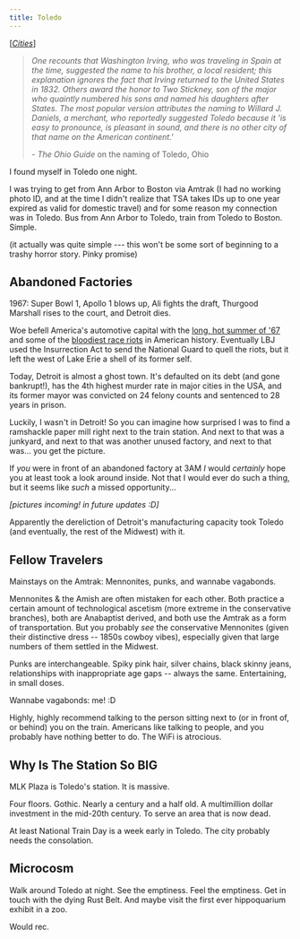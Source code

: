 ```yaml
---
title: Toledo
---
```


[[*Cities*](/cities)]

> *One recounts that Washington Irving, who was traveling in Spain at the time, suggested the name to his brother, a local resident; this explanation ignores the fact that Irving returned to the United States in 1832. Others award the honor to Two Stickney, son of the major who quaintly numbered his sons and named his daughters after States. The most popular version attributes the naming to Willard J. Daniels, a merchant, who reportedly suggested Toledo because it 'is easy to pronounce, is pleasant in sound, and there is no other city of that name on the American continent.'*
> 
> \- _The Ohio Guide_ on the naming of Toledo, Ohio

I found myself in Toledo one night.

I was trying to get from Ann Arbor to Boston via Amtrak (I had no working photo ID, and at the time I didn't realize that TSA takes IDs up to one year expired as valid for domestic travel) and for some reason my connection was in Toledo. Bus from Ann Arbor to Toledo, train from Toledo to Boston. Simple.

(it actually was quite simple --- this won't be some sort of beginning to a trashy horror story. Pinky promise)

## Abandoned Factories

1967: Super Bowl 1, Apollo 1 blows up, Ali fights the draft, Thurgood Marshall rises to the court, and Detroit dies.

Woe befell America's automotive capital with the [long, hot summer of '67](https://en.wikipedia.org/wiki/Long,_hot_summer_of_1967) and some of the [bloodiest race riots](https://en.wikipedia.org/wiki/1967_Detroit_riot) in American history. Eventually LBJ used the Insurrection Act to send the National Guard to quell the riots, but it left the west of Lake Erie a shell of its former self.

Today, Detroit is almost a ghost town. It's defaulted on its debt (and gone bankrupt!), has the 4th highest murder rate in major cities in the USA, and its former mayor was convicted on 24 felony counts and sentenced to 28 years in prison. 

Luckily, I wasn't in Detroit! So you can imagine how surprised I was to find a ramshackle paper mill right next to the train station. And next to that was a junkyard, and next to that was another unused factory, and next to that was... you get the picture.

If *you* were in front of an abandoned factory at 3AM *I* would *certainly* hope you at least took a look around inside. Not that I would ever do such a thing, but it seems like *such* a missed opportunity...

*[pictures incoming! in future updates :D]*

Apparently the dereliction of Detroit's manufacturing capacity took Toledo (and eventually, the rest of the Midwest) with it. 

## Fellow Travelers

Mainstays on the Amtrak: Mennonites, punks, and wannabe vagabonds.

Mennonites & the Amish are often mistaken for each other. Both practice a certain amount of technological ascetism (more extreme in the conservative branches), both are Anabaptist derived, and both use the Amtrak as a form of transportation. But you probably *see* the conservative Mennonites (given their distinctive dress -- 1850s cowboy vibes), especially given that large numbers of them settled in the Midwest.

Punks are interchangeable. Spiky pink hair, silver chains, black skinny jeans, relationships with inappropriate age gaps -- always the same. Entertaining, in small doses.

Wannabe vagabonds: me! :D

Highly, highly recommend talking to the person sitting next to (or in front of, or behind) you on the train. Americans like talking to people, and you probably have nothing better to do. The WiFi is atrocious.

## Why Is The Station So BIG

MLK Plaza is Toledo's station. It is massive.

Four floors. Gothic. Nearly a century and a half old. A multimillion dollar investment in the mid-20th century. To serve an area that is now dead.

At least National Train Day is a week early in Toledo. The city probably needs the consolation.

## Microcosm

Walk around Toledo at night. See the emptiness. Feel the emptiness. Get in touch with the dying Rust Belt. And maybe visit the first ever hippoquarium exhibit in a zoo.

Would rec.
